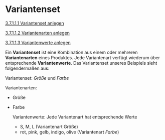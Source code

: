 # Variantenset

[3.7.1.1.1 Variantenset anlegen](variantenset_anlegen.md)

[3.7.1.1.2 Variantenarten anlegen](variantenarten_anlegen.md)

[3.7.1.1.3 Variantenwerte anlegen](variantenwerte_anlegen.md)

Ein **Variantenset** ist eine Kombination aus einem oder mehreren **Variantenarten** eines Produktes. Jede Variantenart verfügt wiederum über entsprechende **Variantenwerte**.
Das Variantenset unseres Beispiels sieht folgendermaßen aus:

Variantenset: *Größe* und *Farbe*
    
Variantenarten:
* Größe
* Farbe
    
    Variantenwerte: Jede Variantenart hat entsprechende Werte
    * S, M, L (Variantenart Größe)
    * rot, pink, gelb, indigo, olive (Variantenart *Farbe*)



    
